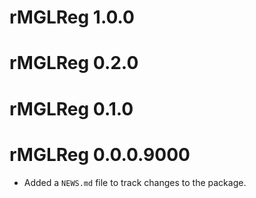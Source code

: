 # rMGLReg 1.0.0

# rMGLReg 0.2.0

# rMGLReg 0.1.0

# rMGLReg 0.0.0.9000

* Added a `NEWS.md` file to track changes to the package.
